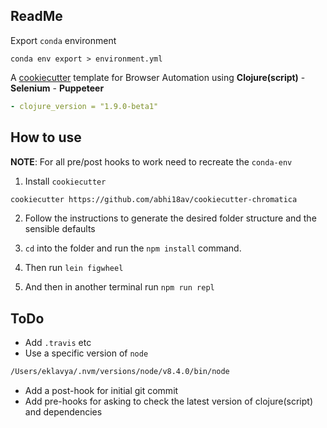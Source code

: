 ## ReadMe

Export `conda` environment

```
conda env export > environment.yml

```



A [cookiecutter](http://cookiecutter.readthedocs.io/en/latest/readme.html) template for Browser Automation using **Clojure(script)** - **Selenium** - **Puppeteer**


```yaml
- clojure_version = "1.9.0-beta1"
```

## How to use

**NOTE**: For all pre/post hooks to work need to recreate the `conda-env`

1. Install `cookiecutter` 

```sh
cookiecutter https://github.com/abhi18av/cookiecutter-chromatica

```

2. Follow the instructions to generate the desired folder structure and the sensible defaults

3. `cd` into the folder and run the `npm install` command.

4. Then run `lein figwheel`

5. And then in another terminal run `npm run repl`

## ToDo

- Add `.travis` etc
- Use a specific version of `node`
```sh
/Users/eklavya/.nvm/versions/node/v8.4.0/bin/node
```
- Add a post-hook for initial git commit
- Add pre-hooks for asking to check the latest version of clojure(script) and dependencies



